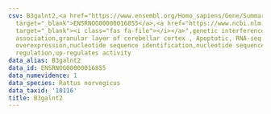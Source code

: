 ```yaml
---
csv: B3galnt2,<a href="https://www.ensembl.org/Homo_sapiens/Gene/Summary?db=core;g=ENSRNOG00000016855"
  target="_blank">ENSRNOG00000016855</a>,<a href="https://www.ncbi.nlm.nih.gov/pubmed/30467350"
  target="_blank"><i class="fas fa-file"></i></a>",genetic interference,functional
  association,granular layer of cerebellar cortex , Apoptotic, RNA-seq assay, hsf-1
  overexpression,nucleotide sequence identification,nucleotide sequence identification,transcriptional
  regulation,up-regulates activity
data_alias: B3galnt2
data_id: ENSRNOG00000016855
data_numevidence: 1
data_species: Rattus norvegicus
data_taxid: '10116'
title: B3galnt2
---
```

